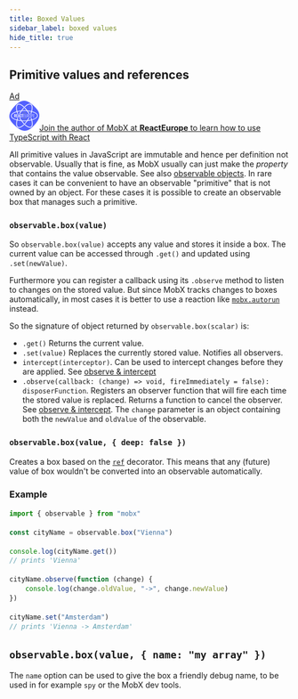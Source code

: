 ```yaml
---
title: Boxed Values
sidebar_label: boxed values
hide_title: true
---
```


## Primitive values and references

<div id='codefund'></div><div class="re_2020"><a class="re_2020_link" href="https://www.react-europe.org/#slot-2149-workshop-typescript-for-react-and-graphql-devs-with-michel-weststrate" target="_blank" rel="sponsored noopener"><div><div class="re_2020_ad" >Ad</div></div><img src="/img/reacteurope.svg"><span>Join the author of MobX at <b>ReactEurope</b> to learn how to use <span class="link">TypeScript with React</span></span></a></div>

All primitive values in JavaScript are immutable and hence per definition not observable.
Usually that is fine, as MobX usually can just make the _property_ that contains the value observable.
See also [observable objects](object.md).
In rare cases it can be convenient to have an observable "primitive" that is not owned by an object.
For these cases it is possible to create an observable box that manages such a primitive.

### `observable.box(value)`

So `observable.box(value)` accepts any value and stores it inside a box.
The current value can be accessed through `.get()` and updated using `.set(newValue)`.

Furthermore you can register a callback using its `.observe` method to listen to changes on the stored value.
But since MobX tracks changes to boxes automatically, in most cases it is better to use a reaction like [`mobx.autorun`](autorun.md) instead.

So the signature of object returned by `observable.box(scalar)` is:

-   `.get()` Returns the current value.
-   `.set(value)` Replaces the currently stored value. Notifies all observers.
-   `intercept(interceptor)`. Can be used to intercept changes before they are applied. See [observe & intercept](observe.md)
-   `.observe(callback: (change) => void, fireImmediately = false): disposerFunction`. Registers an observer function that will fire each time the stored value is replaced. Returns a function to cancel the observer. See [observe & intercept](observe.md). The `change` parameter is an object containing both the `newValue` and `oldValue` of the observable.

### `observable.box(value, { deep: false })`

Creates a box based on the [`ref`](modifiers.md) decorator. This means that any (future) value of box wouldn't be converted into an observable automatically.

### Example

```javascript
import { observable } from "mobx"

const cityName = observable.box("Vienna")

console.log(cityName.get())
// prints 'Vienna'

cityName.observe(function (change) {
    console.log(change.oldValue, "->", change.newValue)
})

cityName.set("Amsterdam")
// prints 'Vienna -> Amsterdam'
```

## `observable.box(value, { name: "my array" })`

The `name` option can be used to give the box a friendly debug name, to be used in for example `spy` or the MobX dev tools.
